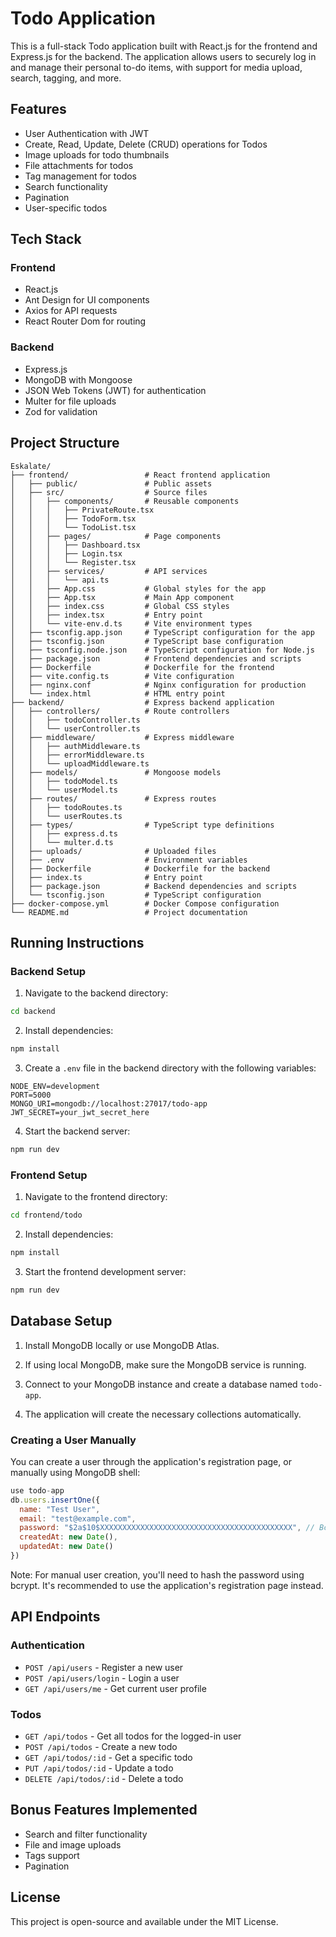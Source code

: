# Todo Application

This is a full-stack Todo application built with React.js for the frontend and Express.js for the backend. The application allows users to securely log in and manage their personal to-do items, with support for media upload, search, tagging, and more.

## Features

- User Authentication with JWT
- Create, Read, Update, Delete (CRUD) operations for Todos
- Image uploads for todo thumbnails
- File attachments for todos
- Tag management for todos
- Search functionality
- Pagination
- User-specific todos

## Tech Stack

### Frontend
- React.js
- Ant Design for UI components
- Axios for API requests
- React Router Dom for routing

### Backend
- Express.js
- MongoDB with Mongoose
- JSON Web Tokens (JWT) for authentication
- Multer for file uploads
- Zod for validation

## Project Structure

```
Eskalate/
├── frontend/                 # React frontend application
│   ├── public/               # Public assets
│   ├── src/                  # Source files
│   │   ├── components/       # Reusable components
│   │   │   ├── PrivateRoute.tsx
│   │   │   ├── TodoForm.tsx
│   │   │   └── TodoList.tsx
│   │   ├── pages/            # Page components
│   │   │   ├── Dashboard.tsx
│   │   │   ├── Login.tsx
│   │   │   └── Register.tsx
│   │   ├── services/         # API services
│   │   │   └── api.ts
│   │   ├── App.css           # Global styles for the app
│   │   ├── App.tsx           # Main App component
│   │   ├── index.css         # Global CSS styles
│   │   ├── index.tsx         # Entry point
│   │   └── vite-env.d.ts     # Vite environment types
│   ├── tsconfig.app.json     # TypeScript configuration for the app
│   ├── tsconfig.json         # TypeScript base configuration
│   ├── tsconfig.node.json    # TypeScript configuration for Node.js
│   ├── package.json          # Frontend dependencies and scripts
│   ├── Dockerfile            # Dockerfile for the frontend
│   ├── vite.config.ts        # Vite configuration
│   ├── nginx.conf            # Nginx configuration for production
│   └── index.html            # HTML entry point
├── backend/                  # Express backend application
│   ├── controllers/          # Route controllers
│   │   ├── todoController.ts
│   │   └── userController.ts
│   ├── middleware/           # Express middleware
│   │   ├── authMiddleware.ts
│   │   ├── errorMiddleware.ts
│   │   └── uploadMiddleware.ts
│   ├── models/               # Mongoose models
│   │   ├── todoModel.ts
│   │   └── userModel.ts
│   ├── routes/               # Express routes
│   │   ├── todoRoutes.ts
│   │   └── userRoutes.ts
│   ├── types/                # TypeScript type definitions
│   │   ├── express.d.ts
│   │   └── multer.d.ts
│   ├── uploads/              # Uploaded files
│   ├── .env                  # Environment variables
│   ├── Dockerfile            # Dockerfile for the backend
│   ├── index.ts              # Entry point
│   ├── package.json          # Backend dependencies and scripts
│   └── tsconfig.json         # TypeScript configuration
├── docker-compose.yml        # Docker Compose configuration
└── README.md                 # Project documentation
```

## Running Instructions

### Backend Setup

1. Navigate to the backend directory:
```bash
cd backend
```

2. Install dependencies:
```bash
npm install
```

3. Create a `.env` file in the backend directory with the following variables:
```
NODE_ENV=development
PORT=5000
MONGO_URI=mongodb://localhost:27017/todo-app
JWT_SECRET=your_jwt_secret_here
```

4. Start the backend server:
```bash
npm run dev
```

### Frontend Setup

1. Navigate to the frontend directory:
```bash
cd frontend/todo
```

2. Install dependencies:
```bash
npm install
```

3. Start the frontend development server:
```bash
npm run dev
```

## Database Setup

1. Install MongoDB locally or use MongoDB Atlas.

2. If using local MongoDB, make sure the MongoDB service is running.

3. Connect to your MongoDB instance and create a database named `todo-app`.

4. The application will create the necessary collections automatically.

### Creating a User Manually

You can create a user through the application's registration page, or manually using MongoDB shell:

```javascript
use todo-app
db.users.insertOne({
  name: "Test User",
  email: "test@example.com",
  password: "$2a$10$XXXXXXXXXXXXXXXXXXXXXXXXXXXXXXXXXXXXXXXXXXX", // Bcrypt hashed password
  createdAt: new Date(),
  updatedAt: new Date()
})
```

Note: For manual user creation, you'll need to hash the password using bcrypt. It's recommended to use the application's registration page instead.

## API Endpoints

### Authentication
- `POST /api/users` - Register a new user
- `POST /api/users/login` - Login a user
- `GET /api/users/me` - Get current user profile

### Todos
- `GET /api/todos` - Get all todos for the logged-in user
- `POST /api/todos` - Create a new todo
- `GET /api/todos/:id` - Get a specific todo
- `PUT /api/todos/:id` - Update a todo
- `DELETE /api/todos/:id` - Delete a todo

## Bonus Features Implemented

- Search and filter functionality
- File and image uploads
- Tags support
- Pagination

## License

This project is open-source and available under the MIT License.